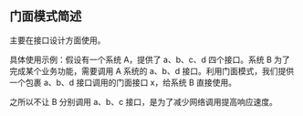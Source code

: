 ## 门面模式简述

主要在接口设计方面使用。

具体使用示例：假设有一个系统 A，提供了 a、b、c、d 四个接口。系统 B 为了完成某个业务功能，需要调用 A 系统的 a、b、d 接口。利用门面模式，我们提供一个包裹 a、b、d 接口调用的门面接口 x，给系统 B
直接使用。

之所以不让 B 分别调用 a、b、c 接口，是为了减少网络调用提高响应速度。
